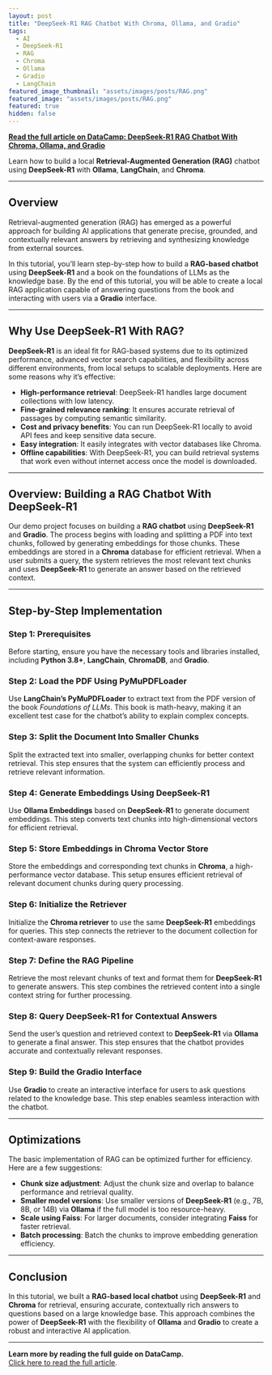 ```yaml
---
layout: post
title: "DeepSeek-R1 RAG Chatbot With Chroma, Ollama, and Gradio"
tags:
  - AI
  - DeepSeek-R1
  - RAG
  - Chroma
  - Ollama
  - Gradio
  - LangChain
featured_image_thumbnail: "assets/images/posts/RAG.png"
featured_image: "assets/images/posts/RAG.png"
featured: true
hidden: false
---
```


**[Read the full article on DataCamp: DeepSeek-R1 RAG Chatbot With Chroma, Ollama, and Gradio](https://www.datacamp.com/tutorial/deepseek-r1-rag)**

Learn how to build a local **Retrieval-Augmented Generation (RAG)** chatbot using **DeepSeek-R1** with **Ollama**, **LangChain**, and **Chroma**.

---

## Overview

Retrieval-augmented generation (RAG) has emerged as a powerful approach for building AI applications that generate precise, grounded, and contextually relevant answers by retrieving and synthesizing knowledge from external sources. 

In this tutorial, you’ll learn step-by-step how to build a **RAG-based chatbot** using **DeepSeek-R1** and a book on the foundations of LLMs as the knowledge base. By the end of this tutorial, you will be able to create a local RAG application capable of answering questions from the book and interacting with users via a **Gradio** interface.

---

## Why Use DeepSeek-R1 With RAG?

**DeepSeek-R1** is an ideal fit for RAG-based systems due to its optimized performance, advanced vector search capabilities, and flexibility across different environments, from local setups to scalable deployments. Here are some reasons why it’s effective:

- **High-performance retrieval**: DeepSeek-R1 handles large document collections with low latency.
- **Fine-grained relevance ranking**: It ensures accurate retrieval of passages by computing semantic similarity.
- **Cost and privacy benefits**: You can run DeepSeek-R1 locally to avoid API fees and keep sensitive data secure.
- **Easy integration**: It easily integrates with vector databases like Chroma.
- **Offline capabilities**: With DeepSeek-R1, you can build retrieval systems that work even without internet access once the model is downloaded.

---

## Overview: Building a RAG Chatbot With DeepSeek-R1

Our demo project focuses on building a **RAG chatbot** using **DeepSeek-R1** and **Gradio**. The process begins with loading and splitting a PDF into text chunks, followed by generating embeddings for those chunks. These embeddings are stored in a **Chroma** database for efficient retrieval. When a user submits a query, the system retrieves the most relevant text chunks and uses **DeepSeek-R1** to generate an answer based on the retrieved context.

---

## Step-by-Step Implementation

### Step 1: Prerequisites
Before starting, ensure you have the necessary tools and libraries installed, including **Python 3.8+**, **LangChain**, **ChromaDB**, and **Gradio**.

### Step 2: Load the PDF Using PyMuPDFLoader
Use **LangChain’s PyMuPDFLoader** to extract text from the PDF version of the book *Foundations of LLMs*. This book is math-heavy, making it an excellent test case for the chatbot’s ability to explain complex concepts.

### Step 3: Split the Document Into Smaller Chunks
Split the extracted text into smaller, overlapping chunks for better context retrieval. This step ensures that the system can efficiently process and retrieve relevant information.

### Step 4: Generate Embeddings Using DeepSeek-R1
Use **Ollama Embeddings** based on **DeepSeek-R1** to generate document embeddings. This step converts text chunks into high-dimensional vectors for efficient retrieval.

### Step 5: Store Embeddings in Chroma Vector Store
Store the embeddings and corresponding text chunks in **Chroma**, a high-performance vector database. This setup ensures efficient retrieval of relevant document chunks during query processing.

### Step 6: Initialize the Retriever
Initialize the **Chroma retriever** to use the same **DeepSeek-R1** embeddings for queries. This step connects the retriever to the document collection for context-aware responses.

### Step 7: Define the RAG Pipeline
Retrieve the most relevant chunks of text and format them for **DeepSeek-R1** to generate answers. This step combines the retrieved content into a single context string for further processing.

### Step 8: Query DeepSeek-R1 for Contextual Answers
Send the user’s question and retrieved context to **DeepSeek-R1** via **Ollama** to generate a final answer. This step ensures that the chatbot provides accurate and contextually relevant responses.

### Step 9: Build the Gradio Interface
Use **Gradio** to create an interactive interface for users to ask questions related to the knowledge base. This step enables seamless interaction with the chatbot.

---

## Optimizations

The basic implementation of RAG can be optimized further for efficiency. Here are a few suggestions:

- **Chunk size adjustment**: Adjust the chunk size and overlap to balance performance and retrieval quality.
- **Smaller model versions**: Use smaller versions of **DeepSeek-R1** (e.g., 7B, 8B, or 14B) via **Ollama** if the full model is too resource-heavy.
- **Scale using Faiss**: For larger documents, consider integrating **Faiss** for faster retrieval.
- **Batch processing**: Batch the chunks to improve embedding generation efficiency.

---

## Conclusion

In this tutorial, we built a **RAG-based local chatbot** using **DeepSeek-R1** and **Chroma** for retrieval, ensuring accurate, contextually rich answers to questions based on a large knowledge base. This approach combines the power of **DeepSeek-R1** with the flexibility of **Ollama** and **Gradio** to create a robust and interactive AI application.

---

**Learn more by reading the full guide on DataCamp.**  
[Click here to read the full article](https://www.datacamp.com/tutorial/deepseek-r1-rag).
